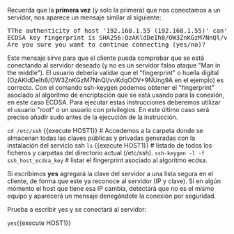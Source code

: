 Recuerda que la **primera vez** (y solo la primera) que nos conectamos a un servidor, nos aparece un mensaje similar al siguiente:

<pre>TThe authenticity of host '192.168.1.55 (192.168.1.55)' can't be established.
ECDSA key fingerprint is SHA256:OzAKldDeIh8/OW3ZnKGzM7NnQl/vvKdqOOV+9NUng9A.
Are you sure you want to continue connecting (yes/no)?</pre>

Este mensaje sirve para que el cliente pueda comprobar que se está conectando al servidor deseado (y no es un servidor falso ataque "Man in the middle"). El usuario debería validar que el "fingerprint" o huella digital (OzAKldDeIh8/OW3ZnKGzM7NnQl/vvKdqOOV+9NUng9A en el ejemplo) es correcto. Con el comando ssh-keygen podemos obtener el "fingerprint" asociado al algoritmo de encriptación que se está usando para la conexión, en este caso ECDSA. Para ejecutar estas instrucciones deberemos utilizar el usuario "root" o un usuario con privilegios. En este último caso será preciso añadir sudo antes de la ejecución de la instrucción.

`cd /etc/ssh` {{execute HOST1}} # Accedemos a la carpeta donde se almacenan todas las claves públicas y privadas generadas con la instalación del servicio ssh
`ls` {{execute HOST1}} # listado de todos los ficheros y carpetas del directorio actual (/etc/ssh). 
`ssh-keygen -l -f ssh_host_ecdsa_key` # listar el fingerprint asociado al algoritmo ecdsa. 

Si escribimos **yes** agregará la clave del servidor a una lista segura en el cliente, de forma que este ya reconoce al servidor (IP y clave). Si en algún momento el host que tiene esa IP cambia, detectará que no es el mismo equipo y aparecerá un mensaje denegándote la conexión por seguridad.

Prueba a escribir yes y se conectará al servidor:

`yes`{{execute HOST1}}